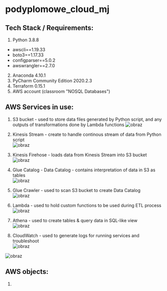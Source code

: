 # podyplomowe_cloud_mj

## Tech Stack / Requirements:
1. Python 3.8.8
- awscli==1.19.33
- boto3==1.17.33
- configparser==5.0.2
- awswrangler==2.7.0

2. Anaconda 4.10.1
3. PyCharm Community Edition 2020.2.3
4. Terraform 0.15.1
5. AWS account (classroom "NOSQL Databases")

## AWS Services in use:
1. S3 bucket - used to store data files generated by Python script, and any outputs of transformations done by Lambda functions
![obraz](https://user-images.githubusercontent.com/58702289/118324141-f0886f00-b501-11eb-880d-7e93813fd1b6.png)

2. Kinesis Stream - create to handle continous stream of data from Python script <br>
![obraz](https://user-images.githubusercontent.com/58702289/118324498-6e4c7a80-b502-11eb-9b39-3f7e8c8dd4d8.png)
3. Kinesis Firehose - loads data from Kinesis Stream into S3 bucket <br>
![obraz](https://user-images.githubusercontent.com/58702289/118324612-8d4b0c80-b502-11eb-8263-7bd52b378b0f.png)
4. Glue Catalog - Data Catalog - contains interpretation of data in S3 as tables <br>
![obraz](https://user-images.githubusercontent.com/58702289/118324708-ad7acb80-b502-11eb-8b78-6b2f11cdb903.png)
5. Glue Crawler - used to scan S3 bucket to create Data Catalog <br>
![obraz](https://user-images.githubusercontent.com/58702289/118324763-bf5c6e80-b502-11eb-9581-40de5328829d.png)
6. Lambda - used to hold custom functions to be used during ETL process <br>
![obraz](https://user-images.githubusercontent.com/58702289/118324918-fcc0fc00-b502-11eb-8934-ad7209b51768.png)
7. Athena - used to create tables & query data in SQL-like view <br>
![obraz](https://user-images.githubusercontent.com/58702289/118325029-24b05f80-b503-11eb-8935-2d24c16cb7a1.png)
8. CloudWatch - used to generate logs for running services and troubleshoot <br>
![obraz](https://user-images.githubusercontent.com/58702289/118325108-44478800-b503-11eb-8a87-b17ada4cc72b.png)


![obraz](https://user-images.githubusercontent.com/58702289/118319013-743e5d80-b4fa-11eb-89ca-da18c6241fe4.png)

## AWS objects:
1.
